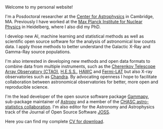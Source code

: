 Welcome to my personal website!

I'm a Posdoctoral researcher at the [Center for Astrophysics](https://www.cfa.harvard.edu) in Cambridge, MA.
Previously I have worked at the [Max Planck Institute for Nuclear Physics](https://www.mpi-hd.mpg.de/mpi/de/) in Heidelberg, where I also did my PhD.

I develop new AI, machine learning and statistical methods as well as scientific open source software for the analysis
of astronomical low counts data. I apply those methods to better understand the Galactic
X-Ray and Gamma-Ray source populations.

I'm also interested in developing new methods and open data formats to combine data
from multiple instruments, such as the
[Cherenkov Telescope Array Observatory (CTAO)](https://www.cta-observatory.org),
[H.E.S.S.](https://www.mpi-hd.mpg.de/hfm/HESS/), [HAWC](https://www.hawc-observatory.org)
and [Fermi-LAT](https://fermi.gsfc.nasa.gov) but also X-ray observatories such as
[Chandra](https://chandra.harvard.edu). By advocating openness I hope to
facilitate collaboration between astronomical observatories for better,
more open and reproducible science.

I'm the lead developer of the open source software package [Gammapy](https://gammapy.org),
sub-package maintainer of [Astropy](https://astropy.org) and a member of the
[CHASC astro-statistics collaboration](https://hea-www.harvard.edu/astrostat/).
I'm also editor for the Astronomy and Astrophysics track of the Journal of Open Source Software [JOSS](https://joss.theoj.org).

Here you can find my complete [CV for download](https://github.com/adonath/adonath-cv/raw/build/adonath-cv.pdf).